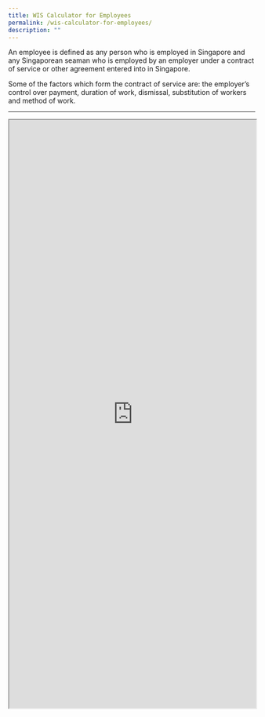 ```yaml
---
title: WIS Calculator for Employees
permalink: /wis-calculator-for-employees/
description: ""
---
```

An employee is defined as any person who is employed in Singapore and any Singaporean seaman who is employed by an employer under a contract of service or other agreement entered into in Singapore.  
  
Some of the factors which form the contract of service are: the employer’s control over payment, duration of work, dismissal, substitution of workers and method of work.

---

<iframe src="https://www.checkfirst.gov.sg/c/bee2bc4f-72ba-4fa7-b199-83978bba7017" style="width:100%;height:1200px"></iframe>